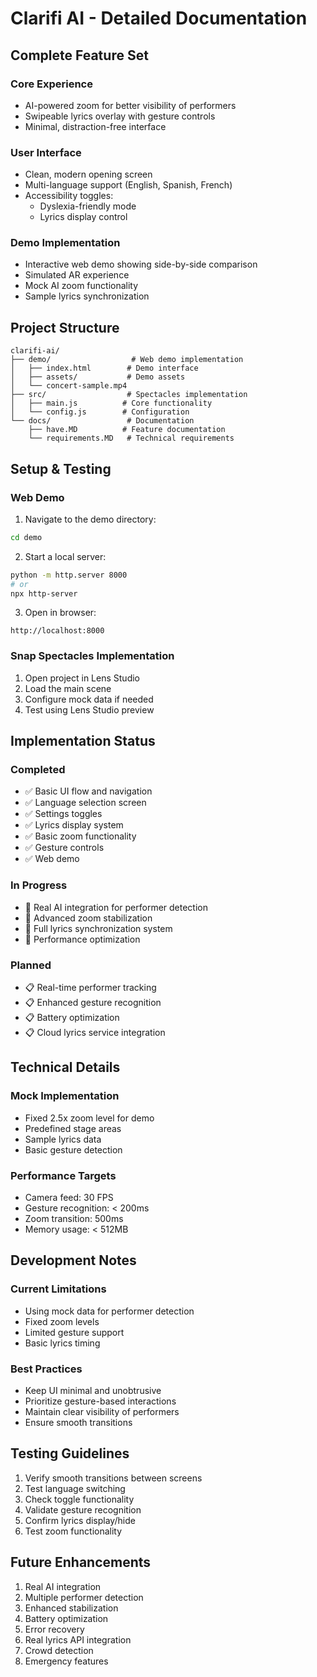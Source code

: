 # Clarifi AI - Detailed Documentation

## Complete Feature Set

### Core Experience
- AI-powered zoom for better visibility of performers
- Swipeable lyrics overlay with gesture controls
- Minimal, distraction-free interface

### User Interface
- Clean, modern opening screen
- Multi-language support (English, Spanish, French)
- Accessibility toggles:
  - Dyslexia-friendly mode
  - Lyrics display control

### Demo Implementation
- Interactive web demo showing side-by-side comparison
- Simulated AR experience
- Mock AI zoom functionality
- Sample lyrics synchronization

## Project Structure
```
clarifi-ai/
├── demo/                  # Web demo implementation
│   ├── index.html        # Demo interface
│   ├── assets/           # Demo assets
│   └── concert-sample.mp4
├── src/                  # Spectacles implementation
│   ├── main.js          # Core functionality
│   └── config.js        # Configuration
└── docs/                 # Documentation
    ├── have.MD          # Feature documentation
    └── requirements.MD   # Technical requirements
```

## Setup & Testing

### Web Demo
1. Navigate to the demo directory:
```bash
cd demo
```

2. Start a local server:
```bash
python -m http.server 8000
# or
npx http-server
```

3. Open in browser:
```
http://localhost:8000
```

### Snap Spectacles Implementation
1. Open project in Lens Studio
2. Load the main scene
3. Configure mock data if needed
4. Test using Lens Studio preview

## Implementation Status

### Completed
- ✅ Basic UI flow and navigation
- ✅ Language selection screen
- ✅ Settings toggles
- ✅ Lyrics display system
- ✅ Basic zoom functionality
- ✅ Gesture controls
- ✅ Web demo

### In Progress
- 🔄 Real AI integration for performer detection
- 🔄 Advanced zoom stabilization
- 🔄 Full lyrics synchronization system
- 🔄 Performance optimization

### Planned
- 📋 Real-time performer tracking
- 📋 Enhanced gesture recognition
- 📋 Battery optimization
- 📋 Cloud lyrics service integration

## Technical Details

### Mock Implementation
- Fixed 2.5x zoom level for demo
- Predefined stage areas
- Sample lyrics data
- Basic gesture detection

### Performance Targets
- Camera feed: 30 FPS
- Gesture recognition: < 200ms
- Zoom transition: 500ms
- Memory usage: < 512MB

## Development Notes

### Current Limitations
- Using mock data for performer detection
- Fixed zoom levels
- Limited gesture support
- Basic lyrics timing

### Best Practices
- Keep UI minimal and unobtrusive
- Prioritize gesture-based interactions
- Maintain clear visibility of performers
- Ensure smooth transitions

## Testing Guidelines
1. Verify smooth transitions between screens
2. Test language switching
3. Check toggle functionality
4. Validate gesture recognition
5. Confirm lyrics display/hide
6. Test zoom functionality

## Future Enhancements
1. Real AI integration
2. Multiple performer detection
3. Enhanced stabilization
4. Battery optimization
5. Error recovery
6. Real lyrics API integration
7. Crowd detection
8. Emergency features 